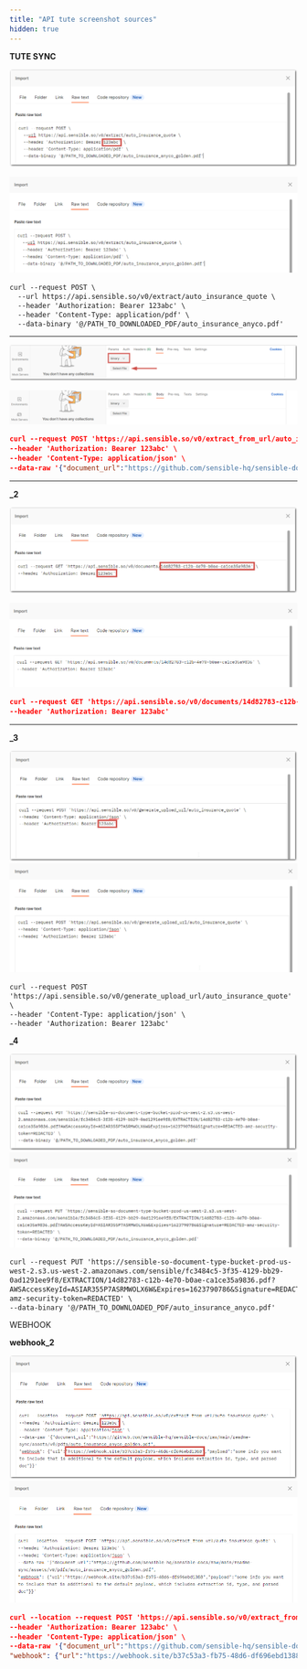 ```yaml
---
title: "API tute screenshot sources"
hidden: true
---
```


**TUTE SYNC**

![Click to enlarge](https://raw.githubusercontent.com/sensible-hq/sensible-docs/main/readme-sync/assets/v0/images/final/api_quickstart_postman_import.png)

![Click to enlarge](https://raw.githubusercontent.com/sensible-hq/sensible-docs/main/readme-sync/assets/v0/images/source/api_quickstart_postman_import.png)

```
curl --request POST \
  --url https://api.sensible.so/v0/extract/auto_insurance_quote \
  --header 'Authorization: Bearer 123abc' \
  --header 'Content-Type: application/pdf' \
  --data-binary '@/PATH_TO_DOWNLOADED_PDF/auto_insurance_anyco.pdf'
```



---



![Click to enlarge](https://raw.githubusercontent.com/sensible-hq/sensible-docs/main/readme-sync/assets/v0/images/final/api_quickstart_postman_file.png)

![Click to enlarge](https://raw.githubusercontent.com/sensible-hq/sensible-docs/main/readme-sync/assets/v0/images/source/api_quickstart_postman_file.png)

```json
curl --request POST 'https://api.sensible.so/v0/extract_from_url/auto_insurance_quote' \
--header 'Authorization: Bearer 123abc' \
--header 'Content-Type: application/json' \
--data-raw '{"document_url":"https://github.com/sensible-hq/sensible-docs/raw/main/readme-sync/assets/v0/pdfs/auto_insurance_anyco.pdf"}'
```

-----

**_2**

![Click to enlarge](https://raw.githubusercontent.com/sensible-hq/sensible-docs/main/readme-sync/assets/v0/images/final/api_quickstart_postman_2.png)

![Click to enlarge](https://raw.githubusercontent.com/sensible-hq/sensible-docs/main/readme-sync/assets/v0/images/source/api_quickstart_postman_2.png)

```json
curl --request GET 'https://api.sensible.so/v0/documents/14d82783-c12b-4e70-b0ae-ca1ce35a9836' \
--header 'Authorization: Bearer 123abc'
```

----

**_3**

![Click to enlarge](https://raw.githubusercontent.com/sensible-hq/sensible-docs/main/readme-sync/assets/v0/images/final/api_quickstart_postman_3.png)
![Click to enlarge](https://raw.githubusercontent.com/sensible-hq/sensible-docs/main/readme-sync/assets/v0/images/source/api_quickstart_postman_3.png)

```
curl --request POST 'https://api.sensible.so/v0/generate_upload_url/auto_insurance_quote' \
--header 'Content-Type: application/json' \
--header 'Authorization: Bearer 123abc'
```

**_4**

![Click to enlarge](https://raw.githubusercontent.com/sensible-hq/sensible-docs/main/readme-sync/assets/v0/images/final/api_quickstart_postman_4.png)
![Click to enlarge](https://raw.githubusercontent.com/sensible-hq/sensible-docs/main/readme-sync/assets/v0/images/source/api_quickstart_postman_4.png)

```
curl --request PUT 'https://sensible-so-document-type-bucket-prod-us-west-2.s3.us-west-2.amazonaws.com/sensible/fc3484c5-3f35-4129-bb29-0ad1291ee9f8/EXTRACTION/14d82783-c12b-4e70-b0ae-ca1ce35a9836.pdf?AWSAccessKeyId=ASIAR355P7ASRMWOLX6W&Expires=1623790786&Signature=REDACTED-amz-security-token=REDACTED' \
--data-binary '@/PATH_TO_DOWNLOADED_PDF/auto_insurance_anyco.pdf'
```



WEBHOOK

**webhook_2**

![Click to enlarge](https://raw.githubusercontent.com/sensible-hq/sensible-docs/main/readme-sync/assets/v0/images/final/api_quickstart_webhook_2.png)
![Click to enlarge](https://raw.githubusercontent.com/sensible-hq/sensible-docs/main/readme-sync/assets/v0/images/source/api_quickstart_webhook_2.png)

```json
curl --location --request POST 'https://api.sensible.so/v0/extract_from_url/auto_insurance_quote' \
--header 'Authorization: Bearer 123abc' \
--header 'Content-Type: application/json' \
--data-raw '{"document_url":"https://github.com/sensible-hq/sensible-docs/raw/main/readme-sync/assets/v0/pdfs/auto_insurance_anyco.pdf",
"webhook": {"url":"https://webhook.site/b37c53a3-fb75-48d6-df696ebd1388","payload":"some info you want to include in addition to the default payload, which includes extraction id, type, and parsed doc"}}'
```

